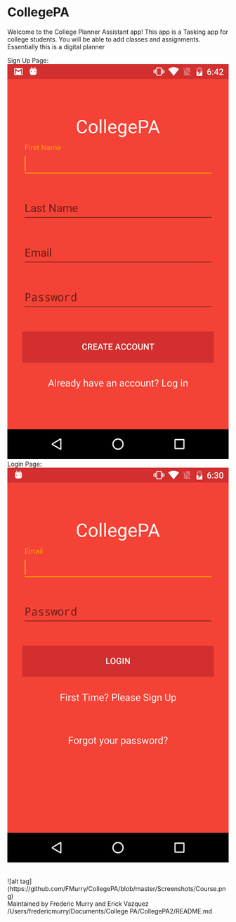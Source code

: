 # CollegePA
Welcome to the College Planner Assistant app! This app is a Tasking app for college students. You will be able to add classes and     assignments. Essentially this is a digital planner

Sign Up Page:
<br>
![alt tag](https://github.com/FMurry/CollegePA/blob/master/Screenshots/signup.png)
<br>
Login Page:
<br>
![alt tag](https://github.com/FMurry/CollegePA/blob/master/Screenshots/login.png)

<br>
![alt tag](https://github.com/FMurry/CollegePA/blob/master/Screenshots/Course.png)

<br>
Maintained by Frederic Murry and Erick Vazquez
/Users/fredericmurry/Documents/College PA/CollegePA2/README.md
